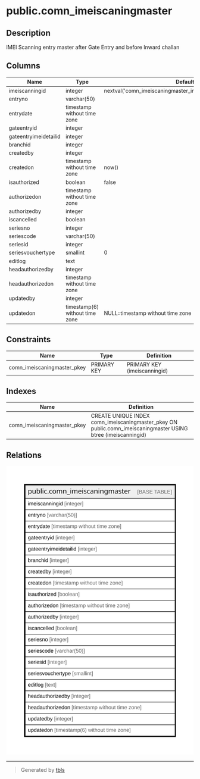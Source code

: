 # public.comn_imeiscaningmaster

## Description

IMEI Scanning entry master after Gate Entry and before Inward challan

## Columns

| Name | Type | Default | Nullable | Children | Parents | Comment |
| ---- | ---- | ------- | -------- | -------- | ------- | ------- |
| imeiscanningid | integer | nextval('comn_imeiscaningmaster_imeiscanningid_seq'::regclass) | false |  |  |  |
| entryno | varchar(50) |  | true |  |  |  |
| entrydate | timestamp without time zone |  | true |  |  |  |
| gateentryid | integer |  | true |  |  |  |
| gateentryimeidetailid | integer |  | true |  |  |  |
| branchid | integer |  | true |  |  |  |
| createdby | integer |  | true |  |  |  |
| createdon | timestamp without time zone | now() | true |  |  |  |
| isauthorized | boolean | false | false |  |  |  |
| authorizedon | timestamp without time zone |  | true |  |  |  |
| authorizedby | integer |  | true |  |  |  |
| iscancelled | boolean |  | true |  |  |  |
| seriesno | integer |  | true |  |  |  |
| seriescode | varchar(50) |  | true |  |  |  |
| seriesid | integer |  | true |  |  |  |
| seriesvouchertype | smallint | 0 | true |  |  |  |
| editlog | text |  | true |  |  |  |
| headauthorizedby | integer |  | true |  |  |  |
| headauthorizedon | timestamp without time zone |  | true |  |  |  |
| updatedby | integer |  | true |  |  |  |
| updatedon | timestamp(6) without time zone | NULL::timestamp without time zone | true |  |  |  |

## Constraints

| Name | Type | Definition |
| ---- | ---- | ---------- |
| comn_imeiscaningmaster_pkey | PRIMARY KEY | PRIMARY KEY (imeiscanningid) |

## Indexes

| Name | Definition |
| ---- | ---------- |
| comn_imeiscaningmaster_pkey | CREATE UNIQUE INDEX comn_imeiscaningmaster_pkey ON public.comn_imeiscaningmaster USING btree (imeiscanningid) |

## Relations

![er](public.comn_imeiscaningmaster.svg)

---

> Generated by [tbls](https://github.com/k1LoW/tbls)
